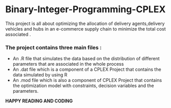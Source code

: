 # Binary-Integer-Programming-CPLEX

This project is all about optimizing the allocation of delivery agents,delivery vehicles and hubs in an e-commerce supply chain to minimize the total cost associated .

### The project contains three main files :

* An .R file that simulates the data based on the distribution of different parameters that are associated in the whole process
* An .dat file which is a component of a CPLEX Project that contains the data simulated by using R 
* An .mod file which is also a component of CPLEX Project that contains the optimization model with constraints, decision variables and the parameters.



******************************HAPPY READING AND CODING******************************

